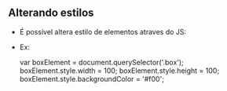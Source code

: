 ## Alterando estilos

- É possível altera estilo de elementos atraves do JS:

- Ex:
  
  var boxElement = document.querySelector('.box');
  boxElement.style.width = 100;
  boxElement.style.height = 100;
  boxElement.style.backgroundColor = '#f00';